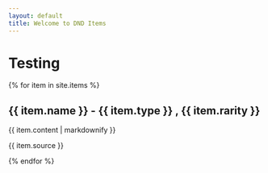 ```yaml
---
layout: default
title: Welcome to DND Items
---
```

# Testing
{% for item in site.items %}
  <h2>{{ item.name }} - {{ item.type }} , {{ item.rarity }}</h2>
  <p>{{ item.content | markdownify }}</p>
  <p>{{ item.source }}</p>
{% endfor %}
